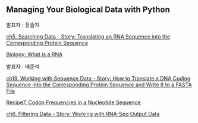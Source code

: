## Managing Your Biological Data with Python
발표자 : 장슬지

[ch5. Searching Data - Story: Translating an RNA Sequence into the Corresponding Protein Sequence](http://nbviewer.ipython.org/github/biopy/biopy.github.io/blob/master/notebook/Part2-2ndWeek/ch5.Searching_Data.ipynb)

[Biology: What is a RNA](https://github.com/biopy/biopy.github.io/blob/master/notebook/Part2-2ndWeek/WhatIsRNA.pptx?raw=true)

발표자 : 배준석

[ch19. Working with Sequence Data - Story: How to Translate a DNA Coding Sequence into the Corresponding Protein Sequence and Write It to a FASTA File](http://nbviewer.ipython.org/github/biopy/biopy.github.io/blob/master/notebook/Part2-2ndWeek/ch19.Working_with_Seq_data.ipynb)

[Recipe7. Codon Frequencies in a Nucleotide Sequence](http://nbviewer.ipython.org/github/biopy/biopy.github.io/blob/master/notebook/Part2-2ndWeek/V.Biopython_Recipe7.ipynb)

[ch6. Filtering Data - Story: Working with RNA-Seq Output Data](http://nbviewer.ipython.org/github/biopy/biopy.github.io/blob/master/notebook/Part2-2ndWeek/ch6.Filtering_Data.ipynb)

